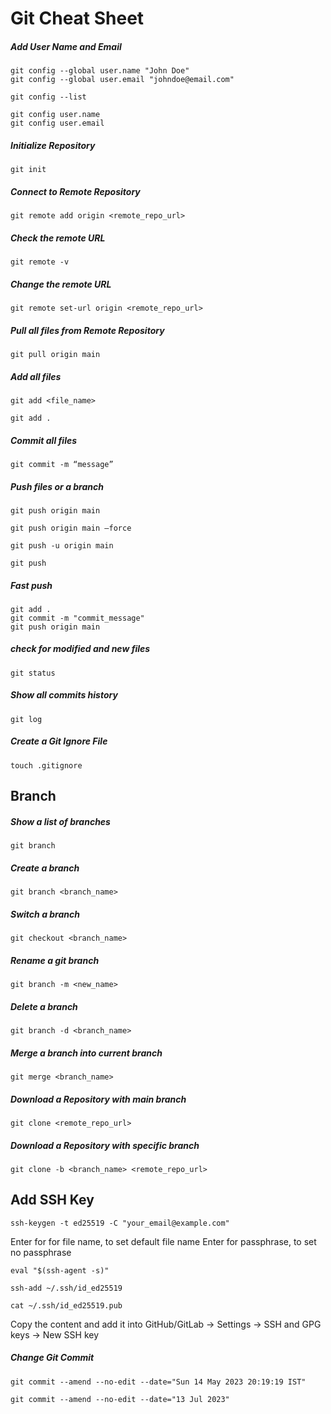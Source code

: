 # Git Cheat Sheet

##### Add User Name and Email

```
git config --global user.name "John Doe"
git config --global user.email "johndoe@email.com"
```

```
git config --list
```

```
git config user.name
git config user.email
```

##### Initialize Repository

```
git init
```

##### Connect to Remote Repository

```
git remote add origin <remote_repo_url>
```

##### Check the remote URL

```
git remote -v
```

##### Change the remote URL

```
git remote set-url origin <remote_repo_url>
```

##### Pull all files from Remote Repository

```
git pull origin main
```

##### Add all files

```
git add <file_name>
```

```
git add .
```

##### Commit all files

```
git commit -m “message”
```

##### Push files or a branch

```
git push origin main
```

```
git push origin main –force
```

```
git push -u origin main
```

```
git push
```

##### Fast push

```
git add .
git commit -m "commit_message"
git push origin main
```

##### check for modified and new files

```
git status
```

##### Show all commits history

```
git log
```

##### Create a Git Ignore File

```
touch .gitignore
```

## Branch

##### Show a list of branches

```
git branch
```

##### Create a branch

```
git branch <branch_name>
```

##### Switch a branch

```
git checkout <branch_name>
```

##### Rename a git branch

```
git branch -m <new_name>
```

##### Delete a branch

```
git branch -d <branch_name>
```

##### Merge a branch into current branch

```
git merge <branch_name>
```

##### Download a Repository with main branch

```
git clone <remote_repo_url>
```

##### Download a Repository with specific branch

```
git clone -b <branch_name> <remote_repo_url>
```

## Add SSH Key

```
ssh-keygen -t ed25519 -C "your_email@example.com"
```

Enter for for file name, to set default file name
Enter for passphrase, to set no passphrase

```
eval "$(ssh-agent -s)"
```

```
ssh-add ~/.ssh/id_ed25519
```

```
cat ~/.ssh/id_ed25519.pub
```

Copy the content and add it into GitHub/GitLab -> Settings -> SSH and GPG keys -> New SSH key

##### Change Git Commit

```
git commit --amend --no-edit --date="Sun 14 May 2023 20:19:19 IST"
```

```
git commit --amend --no-edit --date="13 Jul 2023"
```
